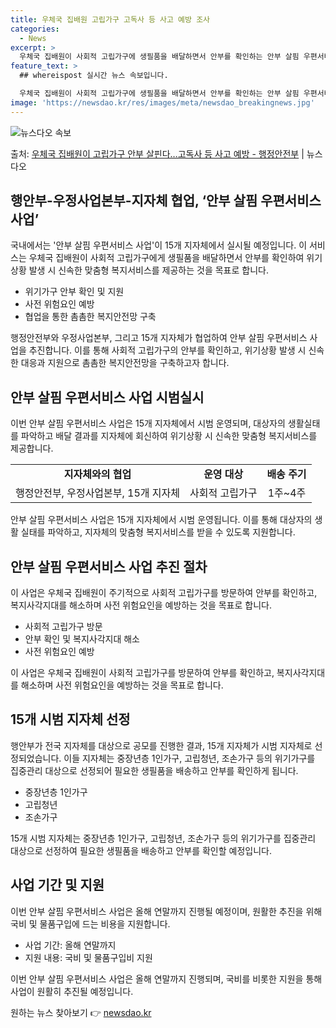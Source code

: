 ```yaml
---
title: 우체국 집배원 고립가구 고독사 등 사고 예방 조사
categories:
  - News
excerpt: >
  우체국 집배원이 사회적 고립가구에 생필품을 배달하면서 안부를 확인하는 안부 살핌 우편서비스 사업이 15개 지…
feature_text: >
  ## whereispost 실시간 뉴스 속보입니다.

  우체국 집배원이 사회적 고립가구에 생필품을 배달하면서 안부를 확인하는 안부 살핌 우편서비스 사업이 15개 지…
image: 'https://newsdao.kr/res/images/meta/newsdao_breakingnews.jpg'
---
```


![뉴스다오 속보](https://newsdao.kr/res/images/meta/newsdao_breakingnews.jpg)

<p>출처: <a href="https://newsdao.kr/3852" rel="dofollow">우체국 집배원이 고립가구 안부 살핀다…고독사 등 사고 예방 - 행정안전부</a> | 뉴스다오</p>

<h2 data-ke-size="size26">행안부-우정사업본부-지자체 협업, ‘안부 살핌 우편서비스 사업’</h2>

국내에서는 '안부 살핌 우편서비스 사업'이 15개 지자체에서 실시될 예정입니다. 이 서비스는 우체국 집배원이 사회적 고립가구에게 생필품을 배달하면서 안부를 확인하여 위기상황 발생 시 신속한 맞춤형 복지서비스를 제공하는 것을 목표로 합니다.

<ul>
  <li>위기가구 안부 확인 및 지원</li>
  <li>사전 위험요인 예방</li>
  <li>협업을 통한 촘촘한 복지안전망 구축</li>
</ul>

<p data-ke-size="size16">행정안전부와 우정사업본부, 그리고 15개 지자체가 협업하여 안부 살핌 우편서비스 사업을 추진합니다. 이를 통해 사회적 고립가구의 안부를 확인하고, 위기상황 발생 시 신속한 대응과 지원으로 촘촘한 복지안전망을 구축하고자 합니다.</p>

<h2 data-ke-size="size24">안부 살핌 우편서비스 사업 시범실시</h2>

이번 안부 살핌 우편서비스 사업은 15개 지자체에서 시범 운영되며, 대상자의 생활실태를 파악하고 배달 결과를 지자체에 회신하여 위기상황 시 신속한 맞춤형 복지서비스를 제공합니다.

<table style="width: 100%;">
  <tr>
    <td style="text-align: center; height: 17px;"><b>지자체와의 협업</b></td>
    <td style="text-align: center; height: 17px;"><b>운영 대상</b></td>
    <td style="text-align: center; height: 17px;"><b>배송 주기</b></td>
  </tr>
  <tr>
    <td style="text-align: center; height: 17px;">행정안전부, 우정사업본부, 15개 지자체</td>
    <td style="text-align: center; height: 17px;">사회적 고립가구</td>
    <td style="text-align: center; height: 17px;">1주~4주</td>
  </tr>
</table>

<p data-ke-size="size16">안부 살핌 우편서비스 사업은 15개 지자체에서 시범 운영됩니다. 이를 통해 대상자의 생활 실태를 파악하고, 지자체의 맞춤형 복지서비스를 받을 수 있도록 지원합니다.</p>

<h2 data-ke-size="size24">안부 살핌 우편서비스 사업 추진 절차</h2>

이 사업은 우체국 집배원이 주기적으로 사회적 고립가구를 방문하여 안부를 확인하고, 복지사각지대를 해소하며 사전 위험요인을 예방하는 것을 목표로 합니다.

<ul>
  <li>사회적 고립가구 방문</li>
  <li>안부 확인 및 복지사각지대 해소</li>
  <li>사전 위험요인 예방</li>
</ul>

<p data-ke-size="size16">이 사업은 우체국 집배원이 사회적 고립가구를 방문하여 안부를 확인하고, 복지사각지대를 해소하며 사전 위험요인을 예방하는 것을 목표로 합니다.</p>

<h2 data-ke-size="size24">15개 시범 지자체 선정</h2>

행안부가 전국 지자체를 대상으로 공모를 진행한 결과, 15개 지자체가 시범 지자체로 선정되었습니다. 이들 지자체는 중장년층 1인가구, 고립청년, 조손가구 등의 위기가구를 집중관리 대상으로 선정되어 필요한 생필품을 배송하고 안부를 확인하게 됩니다.

<ul>
  <li>중장년층 1인가구</li>
  <li>고립청년</li>
  <li>조손가구</li>
</ul>

<p data-ke-size="size16">15개 시범 지자체는 중장년층 1인가구, 고립청년, 조손가구 등의 위기가구를 집중관리 대상으로 선정하여 필요한 생필품을 배송하고 안부를 확인할 예정입니다.</p>

<h2 data-ke-size="size24">사업 기간 및 지원</h2>

이번 안부 살핌 우편서비스 사업은 올해 연말까지 진행될 예정이며, 원활한 추진을 위해 국비 및 물품구입에 드는 비용을 지원합니다.

<ul>
  <li>사업 기간: 올해 연말까지</li>
  <li>지원 내용: 국비 및 물품구입비 지원</li>
</ul>

<p data-ke-size="size16">이번 안부 살핌 우편서비스 사업은 올해 연말까지 진행되며, 국비를 비롯한 지원을 통해 사업이 원활히 추진될 예정입니다.</p> 

원하는 뉴스 찾아보기 👉 <a href="https://newsdao.kr" rel="dofollow">newsdao.kr</a>


